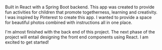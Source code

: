 Built in React with a Spring Boot backend. This app was created to provide fun activities for children that promote togetherness, learning and creativity. I was inspired by Pinterest to create this app. I wanted to provide a space for beautiful photos combined with instructions all in one place. 

I'm almost finished with the back end of this project. The next phase of the project will entail designing the front end components using React. I am excited to get started! 
